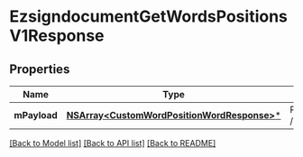 # EzsigndocumentGetWordsPositionsV1Response

## Properties
Name | Type | Description | Notes
------------ | ------------- | ------------- | -------------
**mPayload** | [**NSArray&lt;CustomWordPositionWordResponse&gt;***](CustomWordPositionWordResponse.md) | Payload for POST /1/object/ezsigndocument/{pkiEzsigndocumentID}/getWordsPositions | 

[[Back to Model list]](../README.md#documentation-for-models) [[Back to API list]](../README.md#documentation-for-api-endpoints) [[Back to README]](../README.md)


